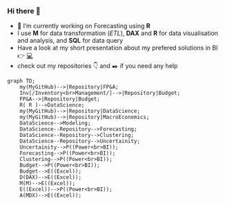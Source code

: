 ### Hi there 👋


- 🔭 I’m currently working on Forecasting using **R**
- I use **M** for data transformation (_ETL_), **DAX** and **R** for data visualisation and analysis, and **SQL** for data query
- Have a look at my short presentation about my prefered solutions in BI 👉 [:computer:](https://md3629.github.io/)
- check out my repositories :point_down: and :black_nib: if you need any help

```mermaid
graph TD;
    my(MyGitHub)-->|Repository|FP&A;
    Inv[/Inventory<br>Management/]-->|Repository|Budget;
    FP&A-->|Repository|Budget;
    R( R )-->DataScience;
    my(MyGitHub)-->|Repository|DataScience;
    my(MyGitHub)-->|Repository|MacroEconomics;
    DataScience-->Modeling;
    DataScience--Repository-->Forecasting;
    DataScience--Repository-->Clustering;
    DataScience--Repository-->Uncertainity;
    Uncertainity-->P((Power<br>BI));
    Forecasting-->P((Power<br>BI));
    Clustering-->P((Power<br>BI));
    Budget-->P((Power<br>BI));
    Budget-->E((Excel));
    D(DAX)-->E((Excel));
    M(M)-->E((Excel));
    E((Excel))-->P((Power<br>BI));
    A(MDX)-->E((Excel));

```
